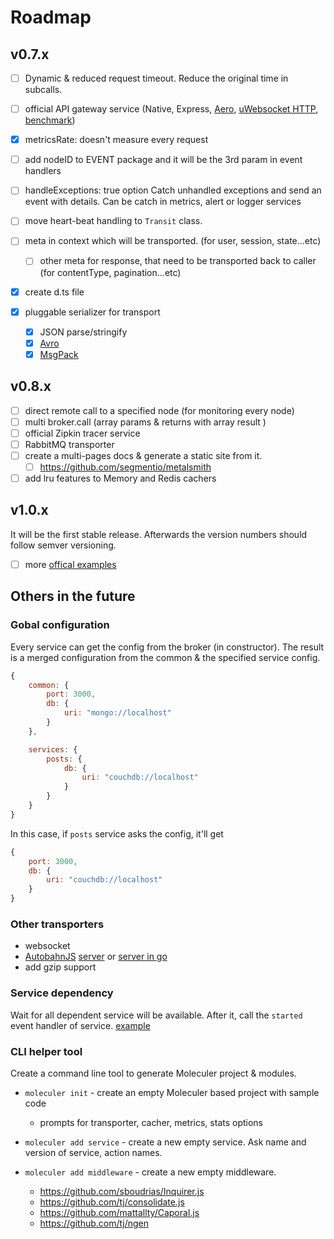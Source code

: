 # Roadmap

## v0.7.x
- [ ] Dynamic & reduced request timeout. Reduce the original time in subcalls.
- [ ] official API gateway service (Native, Express, [Aero](https://github.com/aerojs/aero), [uWebsocket HTTP](https://github.com/uWebSockets/uWebSockets/blob/master/nodejs/http_sillybenchmark.js), [benchmark](https://github.com/blitzprog/webserver-benchmarks))

- [x] metricsRate: doesn't measure every request
- [ ] add nodeID to EVENT package and it will be the 3rd param in event handlers

- [ ] handleExceptions: true option
	Catch unhandled exceptions and send an event with details. Can be catch in metrics, alert or logger services

- [ ] move heart-beat handling to `Transit` class.

- [ ] meta in context which will be transported. (for user, session, state...etc)
	- [ ] other meta for response, that need to be transported back to caller (for contentType, pagination...etc)

- [x] create d.ts file

- [x] pluggable serializer for transport
	- [x] JSON parse/stringify
	- [x] [Avro](https://github.com/mtth/avsc)
    - [x] [MsgPack](https://github.com/mcollina/msgpack5)

## v0.8.x
- [ ] direct remote call to a specified node (for monitoring every node)
- [ ] multi broker.call (array params & returns with array result )
- [ ] official Zipkin tracer service
- [ ] RabbitMQ transporter
- [ ] create a multi-pages docs & generate a static site from it.
	- [ ] https://github.com/segmentio/metalsmith
- [ ] add lru features to Memory and Redis cachers

## v1.0.x
It will be the first stable release. Afterwards the version numbers should follow semver versioning.

- [ ] more [offical examples](https://github.com/ice-services/moleculer-examples)

## Others in the future

### Gobal configuration
Every service can get the config from the broker (in constructor).
The result is a merged configuration from the common & the specified service config.
```js
{
	common: {
		port: 3000,
		db: {
			uri: "mongo://localhost"
		}
	},

	services: {
		posts: {
			db: {
				uri: "couchdb://localhost"
			}
		}
	}
}
```
In this case, if `posts` service asks the config, it'll get 
```js
{
	port: 3000,
	db: {
		uri: "couchdb://localhost"
	}
}
```

### Other transporters
- websocket
- [AutobahnJS](http://autobahn.ws/js/) [server](https://github.com/Orange-OpenSource/wamp.rt) or [server in go](https://github.com/jcelliott/turnpike)
- add gzip support

### Service dependency
Wait for all dependent service will be available. After it, call the `started` event handler of service.
[example](http://www.slideshare.net/adriancockcroft/microservices-whats-missing-oreilly-software-architecture-new-york#24)

### CLI helper tool
Create a command line tool to generate Moleculer project & modules.

* `moleculer init` - create an empty Moleculer based project with sample code
	* prompts for transporter, cacher, metrics, stats options
* `moleculer add service` - create a new empty service. Ask name and version of service, action names.

* `moleculer add middleware` - create a new empty middleware.

	- https://github.com/sboudrias/Inquirer.js
	- https://github.com/tj/consolidate.js
	- https://github.com/mattallty/Caporal.js
	- https://github.com/tj/ngen 
